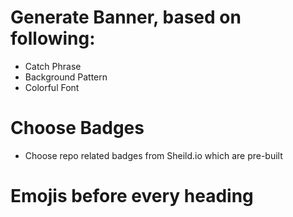 # Generate Banner, based on following:

-   Catch Phrase
-   Background Pattern
-   Colorful Font

# Choose Badges

-   Choose repo related badges from Sheild.io which are pre-built

# Emojis before every heading
